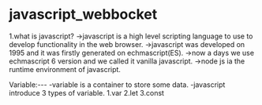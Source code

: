 # javascript_webbocket
1.what is javascript?
->javascript is a high level scripting language to use to develop functionality in the web browser.
->javascript was developed on 1995 and it was firstly generated on echmascript(ES).
->now a days we use echmascript 6 version and we called it vanilla javascript.
->node js ia the runtime environment of javascript.

Variable:---
-variable is a container to store some data.
-javascript introduce 3 types of variable.
1.var
2.let
3.const
